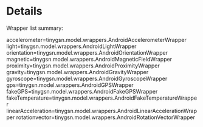 # Details #

Wrapper list summary:

accelerometer=tinygsn.model.wrappers.AndroidAccelerometerWrapper
light=tinygsn.model.wrappers.AndroidLightWrapper
orientation=tinygsn.model.wrappers.AndroidOrientationWrapper
magnetic=tinygsn.model.wrappers.AndroidMagneticFieldWrapper
proximity=tinygsn.model.wrappers.AndroidProximityWrapper
gravity=tinygsn.model.wrappers.AndroidGravityWrapper
gyroscope=tinygsn.model.wrappers.AndroidGyroscopeWrapper
gps=tinygsn.model.wrappers.AndroidGPSWrapper
fakeGPS=tinygsn.model.wrappers.AndroidFakeGPSWrapper
fakeTemperature=tinygsn.model.wrappers.AndroidFakeTemperatureWrapper
linearAcceleration=tinygsn.model.wrappers.AndroidLinearAccelerationWrapper
rotationvector=tinygsn.model.wrappers.AndroidRotationVectorWrapper